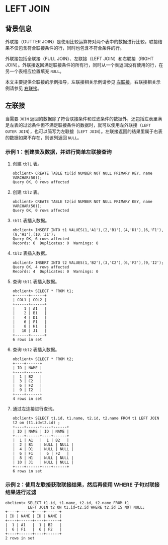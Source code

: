 # LEFT JOIN

## 背景信息

外联接（OUTTER JOIN）是使用比较运算符对两个表中的数据进行比较，联接结果不仅包含符合联接条件的行，同时也包含不符合条件的行。

外联接包括全联接（FULL JOIN）、左联接（LEFT JOIN）和右联接（RIGHT JOIN）。外联接返回满足联接条件的所有行，同时从一个表返回没有使用的行，在另一个表相应位置填充 `NULL`。

本文主要提供全联接的示例指导，左联接相关示例请参见 [左联接](3.left-join.md)，右联接相关示例请参见 [右联接](4.right-join.md)。



## 左联接

当需要 `JOIN` 返回的数据除了符合联接条件和过滤条件的数据外，还包括左表里满足左表的过滤条件但不满足联接条件的数据时，就可以使用左外联接（`LEFT OUTER JOIN`），也可以简写为左联接（`LEFT JOIN`）。左联接返回的结果里属于右表的数据如果不存在，则该列返回 `NULL`。

### 示例 1：创建表及数据，并进行简单左联接查询

1. 创建 `tbl1` 表。

   ```unknow
   obclient> CREATE TABLE t1(id NUMBER NOT NULL PRIMARY KEY, name VARCHAR(50));
   Query OK, 0 rows affected
   ```

2. 创建 `tbl2` 表。

   ```unknow
   obclient> CREATE TABLE t2(id NUMBER NOT NULL PRIMARY KEY, name VARCHAR(50));
   Query OK, 0 rows affected
   ```

3. `tbl1` 表插入数据。

   ```unknow
   obclient> INSERT INTO t1 VALUES(1,'A1'),(2,'B1'),(4,'D1'),(6,'F1'),(8,'H1'),(10,'J1');
   Query OK, 6 rows affected
   Records: 6  Duplicates: 0  Warnings: 0
   ```

4. `tbl2` 表插入数据。

   ```unknow
   obclient> INSERT INTO t2 VALUES(1,'B2'),(3,'C2'),(6,'F2'),(9,'I2');
   Query OK, 4 rows affected
   Records: 4  Duplicates: 0  Warnings: 0
   ```

5. 查询 `tbl1` 表插入数据。

   ```unknow
   obclient> SELECT * FROM t1;
   +------+------+
   | COL1 | COL2 |
   +------+------+
   |    1 | A1   |
   |    2 | B1   |
   |    4 | D1   |
   |    6 | F1   |
   |    8 | H1   |
   |   10 | J1   |
   +------+------+
   6 rows in set
   ```

6. 查询 `tbl2` 表插入数据。

   ```unknow
   obclient> SELECT * FROM t2;
   +----+------+
   | ID | NAME |
   +----+------+
   |  1 | B2   |
   |  3 | C2   |
   |  6 | F2   |
   |  9 | I2   |
   +----+------+
   4 rows in set
   ```

7. 通过左连接进行查询。

   ```unknow
   obclient> SELECT t1.id, t1.name, t2.id, t2.name FROM t1 LEFT JOIN t2 on (t1.id=t2.id) ;
   +----+------+----+------+
   | ID | NAME | ID | NAME |
   +----+------+----+------+
   |  1 | A1   |  1 | B2   |
   |  2 | B1   | NULL | NULL |
   |  4 | D1   | NULL | NULL |
   |  6 | F1   |  6 | F2   |
   |  8 | H1   | NULL | NULL |
   | 10 | J1   | NULL | NULL |
   +----+------+----+------+
   6 rows in set
   ```

### 示例 2：使用左联接获取联接结果，然后再使用 WHERE 子句对联接结果进行过滤

```unknow
obclient> SELECT t1.id, t1.name, t2.id, t2.name FROM t1 
          LEFT JOIN t2 ON t1.id=t2.id WHERE t2.id IS NOT NULL;
+----+------+----+------+
| ID | NAME | ID | NAME |
+----+------+----+------+
|  1 | A1   |  1 | B2   |
|  6 | F1   |  6 | F2   |
+----+------+----+------+
2 rows in set
```